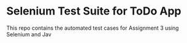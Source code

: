 # Selenium Test Suite for ToDo App
This repo contains the automated test cases for Assignment 3 using Selenium and Jav
